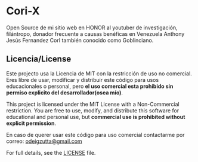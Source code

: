 # Cori-X
Open Source de mi sitio web en HONOR al youtuber de investigación, filántropo, donador frecuente a causas benéficas en Venezuela  Anthony Jesús Fernandez CorI también conocido como Goblinciano.


## Licencia/License

Este projecto usa la Licencia de MIT con la restricción de uso no comercial. Eres libre de usar, modificar y distribuir este código para usos educacionales o personal, pero **el uso comercial esta prohibido sin permiso explicito del desarrollador(osea mío)**.

This project is licensed under the MIT License with a Non-Commercial restriction. You are free to use, modify, and distribute this software for educational and personal use, but **commercial use is prohibited without explicit permission**.

En caso de querer usar este código para uso comercial contactarme por correo: odeigzutta@gmail.com


For full details, see the [LICENSE](./LICENSE) file.
